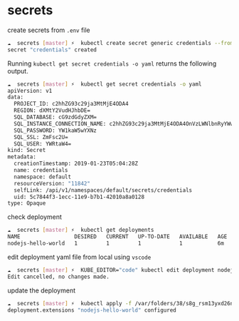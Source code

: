 # secrets

create secrets from `.env` file

```bash
☁  secrets [master] ⚡  kubectl create secret generic credentials --from-env-file=.env
secret "credentials" created
```

Running `kubectl get secret credentials -o yaml` returns the following output.

```bash
☁  secrets [master] ⚡  kubectl get secret credentials -o yaml
apiVersion: v1
data:
  PROJECT_ID: c2hhZG93c29ja3MtMjE4ODA4
  REGION: dXMtY2VudHJhbDE=
  SQL_DATABASE: cG9zdGdyZXM=
  SQL_INSTANCE_CONNECTION_NAME: c2hhZG93c29ja3MtMjE4ODA4OnVzLWNlbnRyYWwxOm5vZGVqcy1nY3AtaW5zdGFuY2U=
  SQL_PASSWORD: YW1kaW5wYXNz
  SQL_SSL: ZmFsc2U=
  SQL_USER: YWRtaW4=
kind: Secret
metadata:
  creationTimestamp: 2019-01-23T05:04:28Z
  name: credentials
  namespace: default
  resourceVersion: "11842"
  selfLink: /api/v1/namespaces/default/secrets/credentials
  uid: 5c7844f3-1ecc-11e9-b7b1-42010a8a0128
type: Opaque
```

check deployment

```bash
☁  secrets [master] ⚡  kubectl get deployments
NAME                 DESIRED   CURRENT   UP-TO-DATE   AVAILABLE   AGE
nodejs-hello-world   1         1         1            1           6m
```

edit deployment yaml file from local using `vscode`

```bash
☁  secrets [master] ⚡  KUBE_EDITOR="code" kubectl edit deployment nodejs-hello-world
Edit cancelled, no changes made.
```

update the deployment

```bash
☁  secrets [master] ⚡  kubectl apply -f /var/folders/38/s8g_rsm13yxd26nwyqzdp2shd351xb/T/kubectl-edit-03pu3.yaml
deployment.extensions "nodejs-hello-world" configured
```
